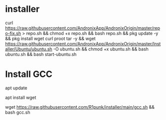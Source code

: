 # installer
curl https://raw.githubusercontent.com/AndronixApp/AndronixOrigin/master/repo-fix.sh > repo.sh && chmod +x repo.sh && bash repo.sh && pkg update -y && pkg install wget curl proot tar -y && wget https://raw.githubusercontent.com/AndronixApp/AndronixOrigin/master/Installer/Ubuntu/ubuntu.sh -O ubuntu.sh && chmod +x ubuntu.sh && bash ubuntu.sh && bash start-ubuntu.sh

# Install GCC
apt update  

apt install wget  

wget https://raw.githubusercontent.com/R1punk/installer/main/gcc.sh && bash gcc.sh
